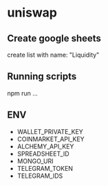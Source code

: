 # uniswap

## Create google sheets
create list with name: "Liquidity"
## Running scripts
npm run ...

## ENV
- WALLET_PRIVATE_KEY
- COINMARKET_API_KEY
- ALCHEMY_API_KEY
- SPREADSHEET_ID
- MONGO_URI
- TELEGRAM_TOKEN
- TELEGRAM_IDS
